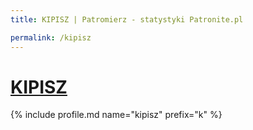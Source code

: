 ```yaml
---
title: KIPISZ | Patromierz - statystyki Patronite.pl

permalink: /kipisz
---
```


# [KIPISZ](https://patronite.pl/kipisz)

{% include profile.md name="kipisz" prefix="k" %}
